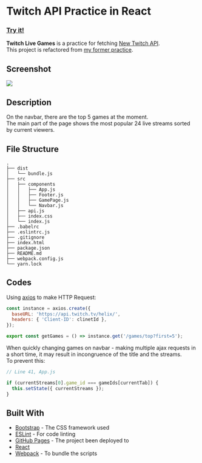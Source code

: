# Twitch API Practice in React

### [Try it!](https://cwenwen.github.io/twitch-practice-in-react/)  

**Twitch Live Games** is a practice for fetching [New Twitch API](https://dev.twitch.tv/docs/api/).  
This project is refactored from [my former practice](https://github.com/cwenwen/APIsPractice/tree/master/Twitch_API).  

## Screenshot
![]( https://i.imgur.com/WKbCI0g.jpg)

## Description

On the navbar, there are the top 5 games at the moment.  
The main part of the page shows the most popular 24 live streams sorted by current viewers.

## File Structure

```
.
├── dist
│   └── bundle.js
├── src
│   ├── components
│   │   ├── App.js
│   │   ├── Footer.js
│   │   ├── GamePage.js
│   │   └── Navbar.js
│   ├── api.js
│   ├── index.css
│   └── index.js
├── .babelrc
├── .eslintrc.js
├── .gitignore
├── index.html
├── package.json
├── README.md
├── webpack.config.js
└── yarn.lock
```

## Codes

Using [axios](https://github.com/axios/axios) to make HTTP Request:
```js
const instance = axios.create({
  baseURL: 'https://api.twitch.tv/helix/',
  headers: { 'Client-ID': clinetId },
});

export const getGames = () => instance.get('/games/top?first=5');
```

When quickly changing games on navbar - making multiple ajax requests in a short time, it may result in incongruence of the title and the streams.  
To prevent this:

```js
// Line 41, App.js

if (currentStreams[0].game_id === gameIds[currentTab]) {
  this.setState({ currentStreams });
}
```

## Built With

- [Bootstrap](https://getbootstrap.com/) - The CSS framework used
- [ESLint](https://github.com/eslint/eslint) - For code linting
- [GitHub Pages](https://pages.github.com/) - The project been deployed to
- [React](https://reactjs.org/)
- [Webpack](https://webpack.js.org/) - To bundle the scripts
